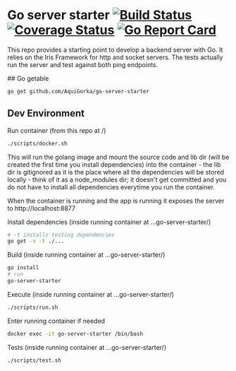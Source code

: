 # Go server starter [![Build Status](https://travis-ci.org/AquiGorka/go-server-starter.svg?branch=master)](https://travis-ci.org/AquiGorka/go-server-starter) [![Coverage Status](https://coveralls.io/repos/github/AquiGorka/go-server-starter/badge.svg?branch=master)](https://coveralls.io/github/AquiGorka/go-server-starter?branch=master) [![Go Report Card](https://goreportcard.com/badge/github.com/AquiGorka/go-server-starter)](https://goreportcard.com/report/github.com/AquiGorka/go-server-starter)

This repo provides a starting point to develop a backend server with Go. It relies on the Iris Framework for http and socket servers. The tests actually run the server and test against both ping endpoints.

## Go getable
```sh
go get github.com/AquiGorka/go-server-starter
```

## Dev Environment

Run container (from this repo at /)
```sh
./scripts/docker.sh
```

This will run the golang image and mount the source code and lib dir (will be created the first time you install dependencies) into the container - the lib dir is gitignored as it is the place where all the dependencies will be stored locally - think of it as a node_modules dir; it doesn't get committed and you do not have to install all dependencies everytime you run the container.

When the container is running and the app is running it exposes the server to http://localhost:8877

Install dependencies (inside running container at ...go-server-starter/)
```sh
# -t installs testing dependencies
go get -v -t ./...
```

Build (inside running container at ...go-server-starter/)
```sh
go install
# run
go-server-starter
```

Execute (inside running container at ...go-server-starter/)
```sh
./scripts/run.sh
```

Enter running container if needed
```sh
docker exec -it go-server-starter /bin/bash
```

Tests (inside running container at ...go-server-starter/)
```sh
./scripts/test.sh
```
